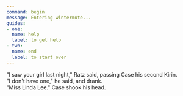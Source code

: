 ```yaml
---
command: begin
message: Entering wintermute...
guides: 
- one:
  name: help
  label: to get help
- two:
  name: end
  label: to start over  
---
```


"I saw your girl last night," Ratz said, passing Case his second Kirin.   
"I don't have one," he said, and drank.   
"Miss Linda Lee." Case shook his head.

